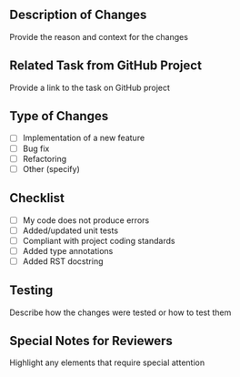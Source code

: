 ## Description of Changes  
Provide the reason and context for the changes

## Related Task from GitHub Project  
Provide a link to the task on GitHub project

## Type of Changes  
- [ ] Implementation of a new feature  
- [ ] Bug fix  
- [ ] Refactoring  
- [ ] Other (specify)  

## Checklist  
- [ ] My code does not produce errors  
- [ ] Added/updated unit tests  
- [ ] Compliant with project coding standards  
- [ ] Added type annotations
- [ ] Added RST docstring

## Testing  
Describe how the changes were tested or how to test them

## Special Notes for Reviewers  
Highlight any elements that require special attention